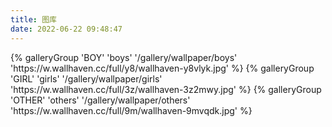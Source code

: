 ```yaml
---
title: 图库
date: 2022-06-22 09:48:47
---
```


<div class="gallery-group-main">
{% galleryGroup 'BOY' 'boys' '/gallery/wallpaper/boys' 'https://w.wallhaven.cc/full/y8/wallhaven-y8vlyk.jpg' %}
{% galleryGroup 'GIRL' 'girls' '/gallery/wallpaper/girls' 'https://w.wallhaven.cc/full/3z/wallhaven-3z2mwy.jpg' %}
{% galleryGroup 'OTHER' 'others' '/gallery/wallpaper/others' 'https://w.wallhaven.cc/full/9m/wallhaven-9mvqdk.jpg' %}
</div>
